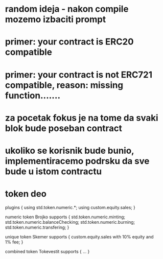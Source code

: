 # random ideja - nakon compile mozemo izbaciti prompt
# primer: your contract is ERC20 compatible
# primer: your contract is not ERC721 compatible, reason: missing function.......

# za pocetak fokus je na tome da svaki blok bude poseban contract
# ukoliko se korisnik bude bunio, implementiracemo podrsku da sve bude u istom contractu

# token deo

plugins {
  using std.token.numeric.*;
  using custom.equity.sales;
}

numeric token Brojko supports {
  std.token.numeric.minting;
  std.token.numeric.balanceChecking;
  std.token.numeric.burning;
  std.token.numeric.transfering;
}

unique token Skemer supports {
  custom.equity.sales with 10% equity and 1% fee;
}

combined token Tokevestit supports {
  ...
}
